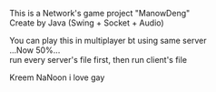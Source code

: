 This is a Network's game project "ManowDeng"  
Create by Java (Swing + Socket + Audio)

You can play this in multiplayer bt using same server  
...Now 50%...  
run every server's file first, then run client's file


Kreem
NaNoon
i love gay